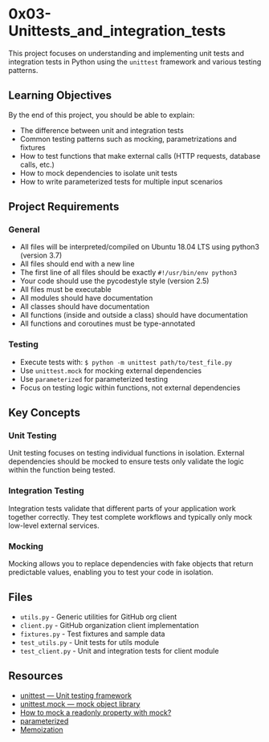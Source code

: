 # 0x03-Unittests_and_integration_tests

This project focuses on understanding and implementing unit tests and integration tests in Python using the `unittest` framework and various testing patterns.

## Learning Objectives

By the end of this project, you should be able to explain:

- The difference between unit and integration tests
- Common testing patterns such as mocking, parametrizations and fixtures
- How to test functions that make external calls (HTTP requests, database calls, etc.)
- How to mock dependencies to isolate unit tests
- How to write parameterized tests for multiple input scenarios

## Project Requirements

### General
- All files will be interpreted/compiled on Ubuntu 18.04 LTS using python3 (version 3.7)
- All files should end with a new line
- The first line of all files should be exactly `#!/usr/bin/env python3`
- Your code should use the pycodestyle style (version 2.5)
- All files must be executable
- All modules should have documentation
- All classes should have documentation  
- All functions (inside and outside a class) should have documentation
- All functions and coroutines must be type-annotated

### Testing
- Execute tests with: `$ python -m unittest path/to/test_file.py`
- Use `unittest.mock` for mocking external dependencies
- Use `parameterized` for parameterized testing
- Focus on testing logic within functions, not external dependencies

## Key Concepts

### Unit Testing
Unit testing focuses on testing individual functions in isolation. External dependencies should be mocked to ensure tests only validate the logic within the function being tested.

### Integration Testing
Integration tests validate that different parts of your application work together correctly. They test complete workflows and typically only mock low-level external services.

### Mocking
Mocking allows you to replace dependencies with fake objects that return predictable values, enabling you to test your code in isolation.

## Files

- `utils.py` - Generic utilities for GitHub org client
- `client.py` - GitHub organization client implementation  
- `fixtures.py` - Test fixtures and sample data
- `test_utils.py` - Unit tests for utils module
- `test_client.py` - Unit and integration tests for client module

## Resources

- [unittest — Unit testing framework](https://docs.python.org/3/library/unittest.html)
- [unittest.mock — mock object library](https://docs.python.org/3/library/unittest.mock.html)
- [How to mock a readonly property with mock?](https://stackoverflow.com/questions/11836436/how-to-mock-a-readonly-property-with-mock)
- [parameterized](https://pypi.org/project/parameterized/)
- [Memoization](https://en.wikipedia.org/wiki/Memoization)
